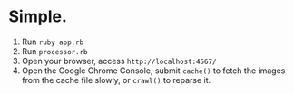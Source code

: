 # Simple.

1. Run `ruby app.rb`
2. Run `processor.rb`
3. Open your browser, access `http://localhost:4567/`
4. Open the Google Chrome Console, submit `cache()` to fetch the images from the cache file slowly, or `crawl()` to reparse it.
